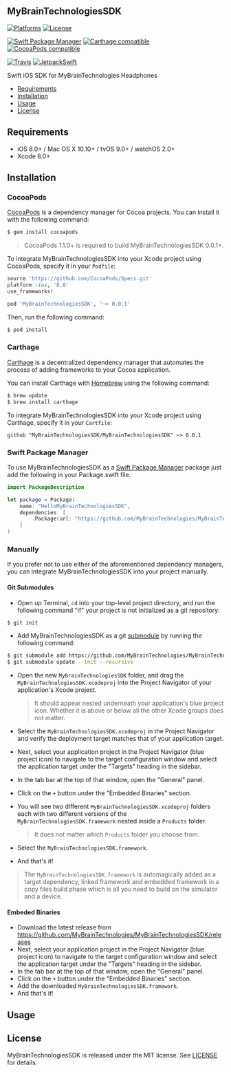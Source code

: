 ## MyBrainTechnologiesSDK

[![Platforms](https://img.shields.io/cocoapods/p/MyBrainTechnologiesSDK.svg)](https://cocoapods.org/pods/MyBrainTechnologiesSDK)
[![License](https://img.shields.io/cocoapods/l/MyBrainTechnologiesSDK.svg)](https://raw.githubusercontent.com/MyBrainTechnologies/MyBrainTechnologiesSDK/master/LICENSE)

[![Swift Package Manager](https://img.shields.io/badge/Swift%20Package%20Manager-compatible-brightgreen.svg)](https://github.com/apple/swift-package-manager)
[![Carthage compatible](https://img.shields.io/badge/Carthage-compatible-4BC51D.svg?style=flat)](https://github.com/Carthage/Carthage)
[![CocoaPods compatible](https://img.shields.io/cocoapods/v/MyBrainTechnologiesSDK.svg)](https://cocoapods.org/pods/MyBrainTechnologiesSDK)

[![Travis](https://img.shields.io/travis/MyBrainTechnologies/MyBrainTechnologiesSDK/master.svg)](https://travis-ci.org/MyBrainTechnologies/MyBrainTechnologiesSDK/branches)
[![JetpackSwift](https://img.shields.io/badge/JetpackSwift-framework-red.svg)](http://github.com/JetpackSwift/Framework)

Swift iOS SDK for MyBrainTechnologies Headphones

- [Requirements](#requirements)
- [Installation](#installation)
- [Usage](#usage)
- [License](#license)

## Requirements

- iOS 8.0+ / Mac OS X 10.10+ / tvOS 9.0+ / watchOS 2.0+
- Xcode 8.0+

## Installation

### CocoaPods

[CocoaPods](http://cocoapods.org) is a dependency manager for Cocoa projects. You can install it with the following command:

```bash
$ gem install cocoapods
```

> CocoaPods 1.1.0+ is required to build MyBrainTechnologiesSDK 0.0.1+.

To integrate MyBrainTechnologiesSDK into your Xcode project using CocoaPods, specify it in your `Podfile`:

```ruby
source 'https://github.com/CocoaPods/Specs.git'
platform :ios, '8.0'
use_frameworks!

pod 'MyBrainTechnologiesSDK', '~> 0.0.1'
```

Then, run the following command:

```bash
$ pod install
```

### Carthage

[Carthage](https://github.com/Carthage/Carthage) is a decentralized dependency manager that automates the process of adding frameworks to your Cocoa application.

You can install Carthage with [Homebrew](http://brew.sh/) using the following command:

```bash
$ brew update
$ brew install carthage
```

To integrate MyBrainTechnologiesSDK into your Xcode project using Carthage, specify it in your `Cartfile`:

```ogdl
github "MyBrainTechnologiesSDK/MyBrainTechnologiesSDK" ~> 0.0.1
```
### Swift Package Manager

To use MyBrainTechnologiesSDK as a [Swift Package Manager](https://swift.org/package-manager/) package just add the following in your Package.swift file.

``` swift
import PackageDescription

let package = Package(
    name: "HelloMyBrainTechnologiesSDK",
    dependencies: [
        .Package(url: "https://github.com/MyBrainTechnologies/MyBrainTechnologiesSDK.git", "0.0.1")
    ]
)
```

### Manually

If you prefer not to use either of the aforementioned dependency managers, you can integrate MyBrainTechnologiesSDK into your project manually.

#### Git Submodules

- Open up Terminal, `cd` into your top-level project directory, and run the following command "if" your project is not initialized as a git repository:

```bash
$ git init
```

- Add MyBrainTechnologiesSDK as a git [submodule](http://git-scm.com/docs/git-submodule) by running the following command:

```bash
$ git submodule add https://github.com/MyBrainTechnologies/MyBrainTechnologiesSDK.git
$ git submodule update --init --recursive
```

- Open the new `MyBrainTechnologiesSDK` folder, and drag the `MyBrainTechnologiesSDK.xcodeproj` into the Project Navigator of your application's Xcode project.

    > It should appear nested underneath your application's blue project icon. Whether it is above or below all the other Xcode groups does not matter.

- Select the `MyBrainTechnologiesSDK.xcodeproj` in the Project Navigator and verify the deployment target matches that of your application target.
- Next, select your application project in the Project Navigator (blue project icon) to navigate to the target configuration window and select the application target under the "Targets" heading in the sidebar.
- In the tab bar at the top of that window, open the "General" panel.
- Click on the `+` button under the "Embedded Binaries" section.
- You will see two different `MyBrainTechnologiesSDK.xcodeproj` folders each with two different versions of the `MyBrainTechnologiesSDK.framework` nested inside a `Products` folder.

    > It does not matter which `Products` folder you choose from.

- Select the `MyBrainTechnologiesSDK.framework`.

- And that's it!

> The `MyBrainTechnologiesSDK.framework` is automagically added as a target dependency, linked framework and embedded framework in a copy files build phase which is all you need to build on the simulator and a device.

#### Embeded Binaries

- Download the latest release from https://github.com/MyBrainTechnologies/MyBrainTechnologiesSDK/releases
- Next, select your application project in the Project Navigator (blue project icon) to navigate to the target configuration window and select the application target under the "Targets" heading in the sidebar.
- In the tab bar at the top of that window, open the "General" panel.
- Click on the `+` button under the "Embedded Binaries" section.
- Add the downloaded `MyBrainTechnologiesSDK.framework`.
- And that's it!

## Usage

## License

MyBrainTechnologiesSDK is released under the MIT license. See [LICENSE](https://github.com/MyBrainTechnologies/MyBrainTechnologiesSDK/blob/master/LICENSE) for details.
